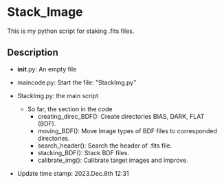 # Stack_Image
This is my python script for staking .fits files.

## Description
- __init__.py: An empty file
- maincode.py: Start the file: "StackImg.py"
- StackImg.py: the main script
  - So far, the section in the code
    - creating_direc_BDF(): Create directories BIAS, DARK, FLAT (BDF).
    - moving_BDF(): Move Image types of BDF files to corresponded directories.
    - search_header(): Search the header of .fits file.
    - stacking_BDF(): Stack BDF files.
    - calibrate_img(): Calibrate target images and improve.

- Update time stamp: 2023.Dec.8th 12:31 
